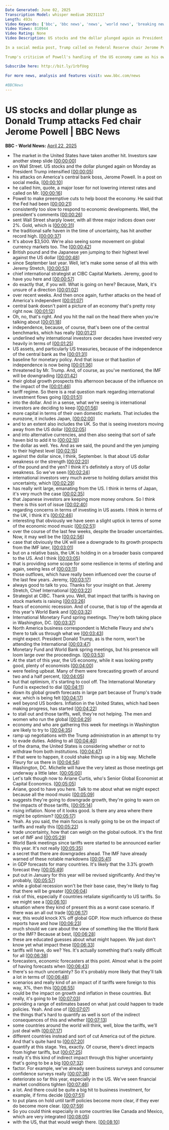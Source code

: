 ```yaml
---
Date Generated: June 02, 2025
Transcription Model: whisper medium 20231117
Length: 493s
Video Keywords: ['bbc', 'bbc news', 'news', 'world news', 'breaking news', 'us news', 'world', 'america', 'usa', 'usa news', 'india news']
Video Views: 810944
Video Rating: None
Video Description: US stocks and the dollar plunged again as President Donald Trump intensified his attacks on the US central bank boss and called him "a major loser".
 
In a social media post, Trump called on Federal Reserve chair Jerome Powell to cut interest rates "pre-emptively" to help boost the economy, and said Powell had been consistently too slow to respond to economic developments.
 
Trump's criticism of Powell's handling of the US economy came as his own plans for tariffs have driven a stock market sell-off and raised fears of economic recession.
 
Subscribe here: http://bit.ly/1rbfUog
 
For more news, analysis and features visit: www.bbc.com/news
 
#BBCNews
---
```


# US stocks and dollar plunge as Donald Trump attacks Fed chair Jerome Powell | BBC News
**BBC - World News:** [April 22, 2025](https://www.youtube.com/watch?v=uzyuCAnd86Y)
*  The market in the United States have taken another hit. Investors saw another steep slide [[00:00:00](https://www.youtube.com/watch?v=uzyuCAnd86Y&t=0.0s)]
*  on Wall Street. US stocks and the dollar plunged again on Monday as President Trump intensified [[00:00:05](https://www.youtube.com/watch?v=uzyuCAnd86Y&t=5.28s)]
*  his attacks on America's central bank boss, Jerome Powell. In a post on social media, [[00:00:10](https://www.youtube.com/watch?v=uzyuCAnd86Y&t=10.76s)]
*  he called him, quote, a major loser for not lowering interest rates and called on Mr. [[00:00:16](https://www.youtube.com/watch?v=uzyuCAnd86Y&t=16.46s)]
*  Powell to make preemptive cuts to help boost the economy. He said that the Fed had been [[00:00:21](https://www.youtube.com/watch?v=uzyuCAnd86Y&t=21.080000000000002s)]
*  consistently too slow to respond to economic developments. Well, the president's comments [[00:00:26](https://www.youtube.com/watch?v=uzyuCAnd86Y&t=26.52s)]
*  sent Wall Street sharply lower, with all three major indices down over 2%. Gold, which is [[00:00:31](https://www.youtube.com/watch?v=uzyuCAnd86Y&t=31.88s)]
*  the traditional safe haven in the time of uncertainty, has hit another record high. [[00:00:37](https://www.youtube.com/watch?v=uzyuCAnd86Y&t=37.8s)]
*  It's above $3,500. We're also seeing some movement on global currency markets too. The [[00:00:42](https://www.youtube.com/watch?v=uzyuCAnd86Y&t=42.519999999999996s)]
*  British pound and the Japanese yen jumping to their highest level against the US dollar [[00:00:48](https://www.youtube.com/watch?v=uzyuCAnd86Y&t=48.760000000000005s)]
*  since September last year. Well, let's make some sense of all this with Jeremy Stretch, [[00:00:53](https://www.youtube.com/watch?v=uzyuCAnd86Y&t=53.6s)]
*  chief international strategist at CIBC Capital Markets. Jeremy, good to have you here and [[00:00:57](https://www.youtube.com/watch?v=uzyuCAnd86Y&t=57.84s)]
*  do exactly that, if you will. What is going on here? Because, Mark, it's unsure of a direction [[00:01:02](https://www.youtube.com/watch?v=uzyuCAnd86Y&t=62.64s)]
*  over recent weeks. And then once again, further attacks on the head of America's independent [[00:01:07](https://www.youtube.com/watch?v=uzyuCAnd86Y&t=67.6s)]
*  central bank doesn't paint a picture of an economy that's pretty rosy right now. [[00:01:12](https://www.youtube.com/watch?v=uzyuCAnd86Y&t=72.64s)]
*  Oh, no, that's right. And you hit the nail on the head there when you're talking about [[00:01:18](https://www.youtube.com/watch?v=uzyuCAnd86Y&t=78.32s)]
*  independence, because, of course, that's been one of the central benchmarks, which has really [[00:01:21](https://www.youtube.com/watch?v=uzyuCAnd86Y&t=81.76s)]
*  underlined why international investors over decades have invested very heavily in terms of [[00:01:25](https://www.youtube.com/watch?v=uzyuCAnd86Y&t=85.84s)]
*  US assets, and particularly US treasuries, because of the independence of the central bank as the [[00:01:31](https://www.youtube.com/watch?v=uzyuCAnd86Y&t=91.2s)]
*  baseline for monetary policy. And that issue or that bastion of independence is now being [[00:01:36](https://www.youtube.com/watch?v=uzyuCAnd86Y&t=96.24000000000001s)]
*  threatened by Mr. Trump. And, of course, as you've mentioned, the IMF will be downgrading [[00:01:42](https://www.youtube.com/watch?v=uzyuCAnd86Y&t=102.56s)]
*  their global growth prospects this afternoon because of the influence on the impact of the [[00:01:46](https://www.youtube.com/watch?v=uzyuCAnd86Y&t=106.96000000000001s)]
*  tariff regime. So there is a real question mark regarding international investment flows going [[00:01:51](https://www.youtube.com/watch?v=uzyuCAnd86Y&t=111.36s)]
*  into the dollar. And in a sense, what we're seeing is international investors are deciding to keep [[00:01:56](https://www.youtube.com/watch?v=uzyuCAnd86Y&t=116.16s)]
*  more capital in terms of their own domestic markets. That includes the eurozone, it includes Japan, [[00:02:00](https://www.youtube.com/watch?v=uzyuCAnd86Y&t=120.24s)]
*  and to an extent also includes the UK. So that is seeing investors moving away from the US dollar [[00:02:05](https://www.youtube.com/watch?v=uzyuCAnd86Y&t=125.03999999999999s)]
*  and into alternative currencies, and then also seeing that sort of safe haven bid to add it to [[00:02:10](https://www.youtube.com/watch?v=uzyuCAnd86Y&t=130.48s)]
*  the dollar as well. Yes. And as we said, the pound and the yen jumping to their highest level [[00:02:15](https://www.youtube.com/watch?v=uzyuCAnd86Y&t=135.52s)]
*  against the dollar since, I think, September. Is that about US dollar weakness or the strength [[00:02:20](https://www.youtube.com/watch?v=uzyuCAnd86Y&t=140.08s)]
*  of the pound and the yen? I think it's definitely a story of US dollar weakness. So we've seen [[00:02:24](https://www.youtube.com/watch?v=uzyuCAnd86Y&t=144.8s)]
*  international investors very much averse to holding dollars amidst this uncertainty, which [[00:02:29](https://www.youtube.com/watch?v=uzyuCAnd86Y&t=149.76000000000002s)]
*  has really writ large, emanating from the US. I think in terms of Japan, it's very much the case [[00:02:35](https://www.youtube.com/watch?v=uzyuCAnd86Y&t=155.20000000000002s)]
*  that Japanese investors are keeping more money onshore. So I think there is this sort of issue [[00:02:40](https://www.youtube.com/watch?v=uzyuCAnd86Y&t=160.56s)]
*  regarding concerns in terms of investing in US assets. I think in terms of the UK, I think it's [[00:02:46](https://www.youtube.com/watch?v=uzyuCAnd86Y&t=166.0s)]
*  interesting that obviously we have seen a slight uptick in terms of some of the economic mood music [[00:02:51](https://www.youtube.com/watch?v=uzyuCAnd86Y&t=171.92s)]
*  over the course of the last few weeks, despite the broader uncertainties. Now, it may well be the [[00:02:56](https://www.youtube.com/watch?v=uzyuCAnd86Y&t=176.8s)]
*  case that obviously the UK will see a downgrade to its growth prospects from the IMF later, [[00:03:01](https://www.youtube.com/watch?v=uzyuCAnd86Y&t=181.52s)]
*  but on a relative basis, the UK is holding in on a broader basis compared to the US. And I think [[00:03:05](https://www.youtube.com/watch?v=uzyuCAnd86Y&t=185.84s)]
*  that is providing some scope for some resilience in terms of sterling and again, seeing less of [[00:03:11](https://www.youtube.com/watch?v=uzyuCAnd86Y&t=191.92s)]
*  those outflows, which have really been influenced over the course of the last few years. Jeremy, [[00:03:17](https://www.youtube.com/watch?v=uzyuCAnd86Y&t=197.35999999999999s)]
*  always good to talk to you. Thanks for your insight on that. Jeremy Stretch, Chief International [[00:03:22](https://www.youtube.com/watch?v=uzyuCAnd86Y&t=202.95999999999998s)]
*  Strategist at CIBC. Thank you. Well, that impact that tariffs is having on stock markets is raising [[00:03:26](https://www.youtube.com/watch?v=uzyuCAnd86Y&t=206.64s)]
*  fears of economic recession. And of course, that is top of the agenda at this year's World Bank and [[00:03:32](https://www.youtube.com/watch?v=uzyuCAnd86Y&t=212.64s)]
*  International Monetary Fund spring meetings. They're both taking place in Washington, DC. [[00:03:37](https://www.youtube.com/watch?v=uzyuCAnd86Y&t=217.92s)]
*  North America business correspondent is Michelle Fleury and she's there to talk us through what we [[00:03:43](https://www.youtube.com/watch?v=uzyuCAnd86Y&t=223.11999999999998s)]
*  might expect. President Donald Trump, as is the norm, won't be attending the International [[00:03:47](https://www.youtube.com/watch?v=uzyuCAnd86Y&t=227.51999999999998s)]
*  Monetary Fund and World Bank spring meetings, but his presence will loom large over the proceedings. [[00:03:53](https://www.youtube.com/watch?v=uzyuCAnd86Y&t=233.6s)]
*  At the start of this year, the US economy, while it was looking pretty good, plenty of economists [[00:04:00](https://www.youtube.com/watch?v=uzyuCAnd86Y&t=240.39999999999998s)]
*  were feeling upbeat. Many of them were forecasting growth of around two and a half percent, [[00:04:05](https://www.youtube.com/watch?v=uzyuCAnd86Y&t=245.76s)]
*  but that optimism, it's starting to cool off. The International Monetary Fund is expected to dial [[00:04:11](https://www.youtube.com/watch?v=uzyuCAnd86Y&t=251.92s)]
*  down its global growth forecasts in large part because of Trump's trade war, which is being felt [[00:04:17](https://www.youtube.com/watch?v=uzyuCAnd86Y&t=257.76s)]
*  well beyond US borders. Inflation in the United States, which had been making progress, has started [[00:04:22](https://www.youtube.com/watch?v=uzyuCAnd86Y&t=262.96s)]
*  to stall out and those tariffs, well, they're not helping. The men and women who run the global [[00:04:29](https://www.youtube.com/watch?v=uzyuCAnd86Y&t=269.44s)]
*  economy and who are gathering this week for meetings in Washington are likely to try to [[00:04:35](https://www.youtube.com/watch?v=uzyuCAnd86Y&t=275.44s)]
*  ramp up negotiations with the Trump administration in an attempt to try to evade duties. Adding to all [[00:04:40](https://www.youtube.com/watch?v=uzyuCAnd86Y&t=280.24s)]
*  of the drama, the United States is considering whether or not to withdraw from both institutions. [[00:04:47](https://www.youtube.com/watch?v=uzyuCAnd86Y&t=287.12s)]
*  If that were to happen, it could shake things up in a big way. Michelle Fleury for us there in [[00:04:54](https://www.youtube.com/watch?v=uzyuCAnd86Y&t=294.08s)]
*  Washington, DC. Michelle will have the very latest as those meetings get underway a little later. [[00:05:00](https://www.youtube.com/watch?v=uzyuCAnd86Y&t=300.15999999999997s)]
*  Let's talk though now to Ariane Curtis, who's Senior Global Economist at Capital Economics. [[00:05:05](https://www.youtube.com/watch?v=uzyuCAnd86Y&t=305.2s)]
*  Ariane, good to have you here. Talk to me about what we might expect because all the mood music [[00:05:09](https://www.youtube.com/watch?v=uzyuCAnd86Y&t=309.84s)]
*  suggests they're going to downgrade growth, they're going to warn on the impacts of those tariffs, [[00:05:14](https://www.youtube.com/watch?v=uzyuCAnd86Y&t=314.15999999999997s)]
*  rising inflation. None of it looks good. Is there any area where there might be optimism? [[00:05:17](https://www.youtube.com/watch?v=uzyuCAnd86Y&t=317.76s)]
*  Yeah. As you said, the main focus is really going to be on the impact of tariffs and really this [[00:05:22](https://www.youtube.com/watch?v=uzyuCAnd86Y&t=322.88s)]
*  trade uncertainty, how that can weigh on the global outlook. It's the first set of IMF and [[00:05:29](https://www.youtube.com/watch?v=uzyuCAnd86Y&t=329.12s)]
*  World Bank meetings since tariffs were started to be announced earlier this year. It's not really [[00:05:35](https://www.youtube.com/watch?v=uzyuCAnd86Y&t=335.44s)]
*  a secret that there are downgrades ahead. The IMF have already warned of these notable markdowns [[00:05:41](https://www.youtube.com/watch?v=uzyuCAnd86Y&t=341.44s)]
*  in GDP forecasts for many countries. It's likely that the 3.3% growth forecast they [[00:05:49](https://www.youtube.com/watch?v=uzyuCAnd86Y&t=349.84000000000003s)]
*  put out in January for this year will be revised significantly. And they're probably, [[00:05:57](https://www.youtube.com/watch?v=uzyuCAnd86Y&t=357.44s)]
*  while a global recession won't be their base case, they're likely to flag that there will be greater [[00:06:04](https://www.youtube.com/watch?v=uzyuCAnd86Y&t=364.48s)]
*  risk of this, especially if countries retaliate significantly to US tariffs. So we might see a [[00:06:10](https://www.youtube.com/watch?v=uzyuCAnd86Y&t=370.88s)]
*  situation where they kind of present this as a worst case scenario. If there was an all out trade [[00:06:17](https://www.youtube.com/watch?v=uzyuCAnd86Y&t=377.68s)]
*  war, this would knock X% off global GDP. How much influence do these reports have and how [[00:06:23](https://www.youtube.com/watch?v=uzyuCAnd86Y&t=383.36s)]
*  much should we care about the view of something like the World Bank or the IMF? Because at best, [[00:06:28](https://www.youtube.com/watch?v=uzyuCAnd86Y&t=388.96000000000004s)]
*  these are educated guesses about what might happen. We just don't know yet what impact these [[00:06:33](https://www.youtube.com/watch?v=uzyuCAnd86Y&t=393.68s)]
*  tariffs will have, do we? Yes. It's actually something that's really difficult for all [[00:06:38](https://www.youtube.com/watch?v=uzyuCAnd86Y&t=398.56s)]
*  forecasters, economic forecasters at this point. Almost what is the point of having forecasts when [[00:06:43](https://www.youtube.com/watch?v=uzyuCAnd86Y&t=403.76s)]
*  there's so much uncertainty? So it's probably more likely that they'll talk a lot in terms of [[00:06:48](https://www.youtube.com/watch?v=uzyuCAnd86Y&t=408.72s)]
*  scenarios and really kind of an impact of if tariffs were foreign to this way, X%, then this [[00:06:55](https://www.youtube.com/watch?v=uzyuCAnd86Y&t=415.44000000000005s)]
*  could be the impact on growth and inflation in these countries. But really, it's going to be [[00:07:03](https://www.youtube.com/watch?v=uzyuCAnd86Y&t=423.12s)]
*  providing a range of estimates based on what just could happen to trade policies. Yeah. And one of [[00:07:07](https://www.youtube.com/watch?v=uzyuCAnd86Y&t=427.6s)]
*  the things that's hard to quantify as well is sort of the indirect consequences of this and whether [[00:07:13](https://www.youtube.com/watch?v=uzyuCAnd86Y&t=433.36s)]
*  some countries around the world will think, well, blow the tariffs, we'll just deal with [[00:07:17](https://www.youtube.com/watch?v=uzyuCAnd86Y&t=437.6s)]
*  different countries instead and sort of cut America out of the picture. And that's quite hard to [[00:07:20](https://www.youtube.com/watch?v=uzyuCAnd86Y&t=440.96000000000004s)]
*  quantify at this stage. Yes, exactly. Of course, there's direct impacts from higher tariffs, but [[00:07:25](https://www.youtube.com/watch?v=uzyuCAnd86Y&t=445.12s)]
*  really it's this kind of indirect impact through this higher uncertainty that's going to be a big [[00:07:32](https://www.youtube.com/watch?v=uzyuCAnd86Y&t=452.0s)]
*  factor. For example, we've already seen business surveys and consumer confidence surveys really [[00:07:38](https://www.youtube.com/watch?v=uzyuCAnd86Y&t=458.16s)]
*  deteriorate so far this year, especially in the US. We've seen financial market conditions tighten [[00:07:46](https://www.youtube.com/watch?v=uzyuCAnd86Y&t=466.08s)]
*  a lot. And there could be quite a big hit to business investment, for example, if firms decide [[00:07:51](https://www.youtube.com/watch?v=uzyuCAnd86Y&t=471.59999999999997s)]
*  to put plans on hold until tariff policies become more clear, if they ever do become more clear. [[00:07:59](https://www.youtube.com/watch?v=uzyuCAnd86Y&t=479.2s)]
*  So you could think especially in some countries like Canada and Mexico, which are very integrated [[00:08:05](https://www.youtube.com/watch?v=uzyuCAnd86Y&t=485.68s)]
*  with the US, that that would weigh there. [[00:08:10](https://www.youtube.com/watch?v=uzyuCAnd86Y&t=490.48s)]
